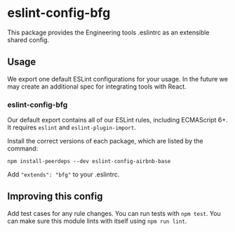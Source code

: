 # eslint-config-bfg

This package provides the Engineering tools .eslintrc as an extensible shared config.

## Usage

We export one default ESLint configurations for your usage. In the future we may create an additional spec for integrating tools with React.

### eslint-config-bfg

Our default export contains all of our ESLint rules, including ECMAScript 6+. It requires `eslint` and `eslint-plugin-import`.

Install the correct versions of each package, which are listed by the command:

```
npm install-peerdeps --dev eslint-config-airbnb-base
```

Add `"extends": "bfg"` to your .eslintrc.

## Improving this config

Add test cases for any rule changes. You can run tests with `npm test`. You can make sure this module lints with itself using `npm run lint`.
